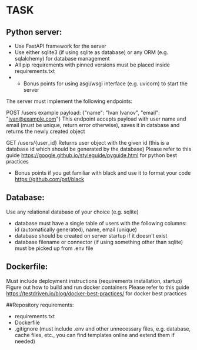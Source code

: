 # TASK

## Python server:
- Use FastAPI framework for the server
- Use either sqlite3 (if using sqlite as database) or any ORM (e.g. sqlalchemy) for database management
- All pip requirements with pinned versions must be placed inside requirements.txt
- * Bonus points for using asgi/wsgi interface (e.g. uvicorn) to start the server

The server must implement the following endpoints:

POST /users
example payload: {"name": "Ivan Ivanov", "email": "ivan@example.com"}
This endpoint accepts payload with user name and email (must be unique, return error otherwise), saves it in database and returns the newly created object

GET /users/{user_id}
Returns user object with the given id (this is a database id which should be generated by the database)
Please refer to this guide https://google.github.io/styleguide/pyguide.html for python best practices
* Bonus points if you get familiar with black and use it to format your code https://github.com/psf/black

## Database:
Use any relational database of your choice (e.g. sqlite)
- database must have a single table of users with the following columns: id (automatically generated), name, email (unique)
- database should be created on server startup if it doesn't exist
- database filename or connector (if using something other than sqlite) must be picked up from .env file

## Dockerfile:
Must include deployment instructions (requirements installation, startup)
Figure out how to build and run docker containers
Please refer to this guide https://testdriven.io/blog/docker-best-practices/ for docker best practices

##Repository requirements:
- requirements.txt
- Dockerfile
- .gitignore (must include .env and other unnecessary files, e.g. database, cache files, etc., you can find templates online and extend them if needed)